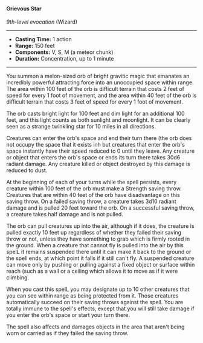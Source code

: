 #### Grievous Star
*9th-level evocation* (Wizard)
___
- **Casting Time:** 1 action
- **Range:** 150 feet
- **Components:** V, S, M (a meteor chunk)
- **Duration:** Concentration, up to 1 minute
---
You summon a melon-sized orb of bright gravitic magic that emanates an incredibly powerful attracting force into an unoccupied space within range. The area within 100 feet of the orb is difficult terrain that costs 2 feet of speed for every 1 foot of movement, and the area within 40 feet of the orb is difficult terrain that costs 3 feet of speed for every 1 foot of movement.

The orb casts bright light for 100 feet and dim light for an additional 100 feet, and this light counts as both sunlight and moonlight. It can be clearly seen as a strange twinkling star for 10 miles in all directions.

Creatures can enter the orb's space and end their turn there (the orb does not occupy the space that it exists inh but creatures that enter the orb's space instantly have their speed reduced to 0 until they leave. Any creature or object that enters the orb's space or ends its turn there takes 30d6 radiant damage. Any creature killed or object destroyed by this damage is reduced to dust.

At the beginning of each of your turns while the spell persists, every creature within 100 feet of the orb must make a Strength saving throw. Creatures that are within 40 feet of the orb have disadvantage on this saving throw. On a failed saving throw, a creature takes 3d10 radiant damage and is pulled 20 feet toward the orb. On a successful saving throw, a creature takes half damage and is not pulled.

The orb can pull creatures up into the air, although if it does, the creature is pulled exactly 10 feet up regardless of whether they failed their saving throw or not, unless they have something to grab which is firmly rooted in the ground. When a creature that cannot fly is pulled into the air by this spelL it remains suspended there until it can make it back to the ground or the spell ends, at which point it falls if it still can't fly. A suspended creature can move only by pushing or pulling against a fixed object or surface within reach (such as a wall or a ceiling which allows it to move as if it were climbing.

When you cast this spelL you may designate up to 10 other creatures that you can see within range as being protected from it. Those creatures automatically succeed on their saving throws against the spell. You are totally immune to the spell's effects, except that you will still take damage if you enter the orb's space or start your turn there.

The spell also affects and damages objects in the area that aren't being worn or carried as if they failed the saving throw.
